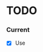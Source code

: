 # TODO

### Current

- [x] Use <template is=""> instead of <template id="">
- [x] Replace @nodedk/spec with spekk
- [x] Remove .npmrc
- [x] Inline templates
- [ ] Escaping: Run npm run test:watch escape and make them pass

- [ ] Error handling: See /docs/ERRORS.md

- [ ] Write README.md file with full docs
  - all syntax must be shown with examples

- [ ] Release as html6

- [ ] disabled="false" or disabled="${false}" removes the attribute

var booleanAttributes = [
  "disabled",
  "checked",
  "readonly",
  "required",
  "multiple",
  "selected",
  "autofocus",
  "hidden",
  "novalidate",
  "formnovalidate",
  "open",
  "controls",
  "loop",
  "muted",
  "default",
  "reversed",
  "scoped",
  "seamless",
  "async",
  "defer",
  "itemscope",
  "nomodule",
  "inert"
]

### Next

- [ ] Default prop values?
- [ ] Force prop values?
